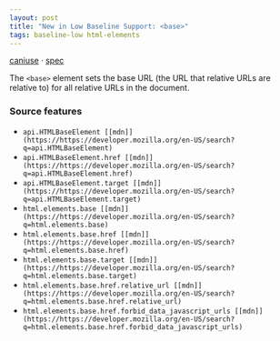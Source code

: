 ```yaml
---
layout: post
title: "New in Low Baseline Support: <base>"
tags: baseline-low html-elements
---
```


[caniuse](https://caniuse.com/?search=base) · [spec](https://html.spec.whatwg.org/multipage/semantics.html#the-base-element)

The `<base>` element sets the base URL (the URL that relative URLs are relative to) for all relative URLs in the document.

### Source features

- ``api.HTMLBaseElement [[mdn]](https://https://developer.mozilla.org/en-US/search?q=api.HTMLBaseElement)``
- ``api.HTMLBaseElement.href [[mdn]](https://https://developer.mozilla.org/en-US/search?q=api.HTMLBaseElement.href)``
- ``api.HTMLBaseElement.target [[mdn]](https://https://developer.mozilla.org/en-US/search?q=api.HTMLBaseElement.target)``
- ``html.elements.base [[mdn]](https://https://developer.mozilla.org/en-US/search?q=html.elements.base)``
- ``html.elements.base.href [[mdn]](https://https://developer.mozilla.org/en-US/search?q=html.elements.base.href)``
- ``html.elements.base.target [[mdn]](https://https://developer.mozilla.org/en-US/search?q=html.elements.base.target)``
- ``html.elements.base.href.relative_url [[mdn]](https://https://developer.mozilla.org/en-US/search?q=html.elements.base.href.relative_url)``
- ``html.elements.base.href.forbid_data_javascript_urls [[mdn]](https://https://developer.mozilla.org/en-US/search?q=html.elements.base.href.forbid_data_javascript_urls)``
